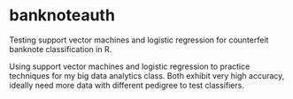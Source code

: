 # banknoteauth
Testing support vector machines and logistic regression for counterfeit banknote classification in R.

Using support vector machines and logistic regression to practice techniques for my big data analytics class. Both exhibit very high accuracy, ideally need more data with different pedigree to test classifiers.
